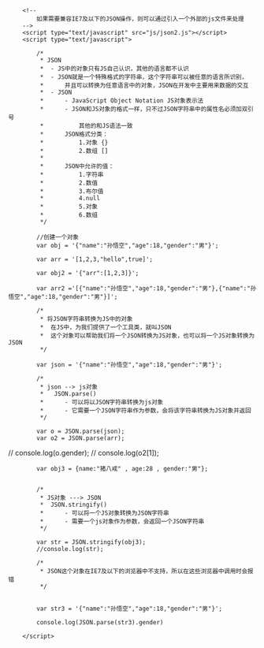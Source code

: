 		<!--
			如果需要兼容IE7及以下的JSON操作，则可以通过引入一个外部的js文件来处理
		-->
		<script type="text/javascript" src="js/json2.js"></script>
		<script type="text/javascript">
			
			/*
			 * JSON
			 * 	- JS中的对象只有JS自己认识，其他的语言都不认识
			 * 	- JSON就是一个特殊格式的字符串，这个字符串可以被任意的语言所识别，
			 * 		并且可以转换为任意语言中的对象，JSON在开发中主要用来数据的交互
			 * 	- JSON
			 * 		- JavaScript Object Notation JS对象表示法
			 * 		- JSON和JS对象的格式一样，只不过JSON字符串中的属性名必须加双引号
			 * 			其他的和JS语法一致
			 * 		JSON格式分类：
			 * 			1.对象 {}
			 * 			2.数组 []
			 * 
			 * 		JSON中允许的值：
			 * 			1.字符串
			 * 			2.数值
			 * 			3.布尔值
			 * 			4.null
			 * 			5.对象
			 * 			6.数组
			 */
			
			//创建一个对象
			var obj = '{"name":"孙悟空","age":18,"gender":"男"}';
			
			var arr = '[1,2,3,"hello",true]';
			
			var obj2 = '{"arr":[1,2,3]}';
			
			var arr2 ='[{"name":"孙悟空","age":18,"gender":"男"},{"name":"孙悟空","age":18,"gender":"男"}]';
			
			/*
			 * 将JSON字符串转换为JS中的对象
			 * 	在JS中，为我们提供了一个工具类，就叫JSON
			 * 	这个对象可以帮助我们将一个JSON转换为JS对象，也可以将一个JS对象转换为JSON
			 */
			
			var json = '{"name":"孙悟空","age":18,"gender":"男"}';
			
			/*
			 * json --> js对象
			 * 	 JSON.parse()
			 * 		- 可以将以JSON字符串转换为js对象
			 * 		- 它需要一个JSON字符串作为参数，会将该字符串转换为JS对象并返回
			 */
			
			var o = JSON.parse(json);
			var o2 = JSON.parse(arr);
			
//			console.log(o.gender);
//			console.log(o2[1]);
			
			var obj3 = {name:"猪八戒" , age:28 , gender:"男"};
			
			
			/*
			 * JS对象 ---> JSON
			 * 	JSON.stringify()
			 * 		- 可以将一个JS对象转换为JSON字符串
			 * 		- 需要一个js对象作为参数，会返回一个JSON字符串
			 */
			
			var str = JSON.stringify(obj3);
			//console.log(str);
			
			/*
			 * JSON这个对象在IE7及以下的浏览器中不支持，所以在这些浏览器中调用时会报错
			 */
			
			
			var str3 = '{"name":"孙悟空","age":18,"gender":"男"}';
			
			console.log(JSON.parse(str3).gender)
			
		</script>			
